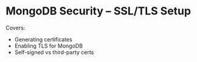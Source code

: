 # MongoDB Security – SSL/TLS Setup

Covers:
- Generating certificates
- Enabling TLS for MongoDB
- Self-signed vs third-party certs
